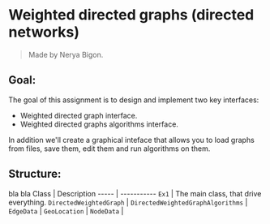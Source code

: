 # Weighted directed graphs (directed networks)

> Made by Nerya Bigon.  

## Goal:
The goal of this assignment is to design and implement two key interfaces:
* Weighted directed graph interface.
* Weighted directed graphs algorithms interface.  

In addition we'll create a graphical inteface that allows you to load graphs from files, save them, edit them and run algorithms on them.  

## Structure:  
bla bla
Class | Description
----- | -----------
`Ex1` | The main class, that drive everything.
`DirectedWeightedGraph` |
`DirectedWeightedGraphAlgorithms` |
`EdgeData` | 
`GeoLocation` |
`NodeData` |
